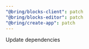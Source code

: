 ```yaml
---
"@bring/blocks-client": patch
"@bring/blocks-editor": patch
"@bring/create-app": patch
---
```


Update dependencies
